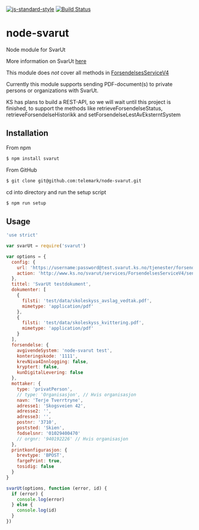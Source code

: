 [![js-standard-style](https://img.shields.io/badge/code%20style-standard-brightgreen.svg?style=flat)](https://github.com/feross/standard)
[![Build Status](https://travis-ci.org/telemark/node-svarut.svg?branch=master)](https://travis-ci.org/telemark/node-svarut)
# node-svarut
Node module for SvarUt

More information on SvarUt [here](https://kurs.kommit.no/mod/page/view.php?id=193)

This module does *not* cover all methods in [ForsendelsesServiceV4](https://svarut.ks.no/tjenester/forsendelseservice/ForsendelsesServiceV4?wsdl)

Currently this module supports sending PDF-document(s) to private persons or organizations with SvarUt.

KS has plans to build a REST-API, so we will wait until this project is finished, to support the methods like retrieveForsendelseStatus, retrieveForsendelseHistorikk and setForsendelseLestAvEksterntSystem

## Installation
From npm

```sh
$ npm install svarut
```

From GitHub
```sh
$ git clone git@github.com:telemark/node-svarut.git
```

cd into directory and run the setup script

```sh
$ npm run setup
```

## Usage

```javascript
'use strict'

var svarUt = require('svarut')

var options = {
  config: {
    url: 'https://username:password@test.svarut.ks.no/tjenester/forsendelseservice/ForsendelsesServiceV4',
    action: 'http://www.ks.no/svarut/services/ForsendelsesServiceV4/sendForsendelse'
  },
  tittel: 'SvarUt testdokument',
  dokumenter: [
    {
      filsti: 'test/data/skoleskyss_avslag_vedtak.pdf',
      mimetype: 'application/pdf'
    },
    {
      filsti: 'test/data/skoleskyss_kvittering.pdf',
      mimetype: 'application/pdf'
    }
  ],
  forsendelse: {
    avgivendeSystem: 'node-svarut test',
    konteringskode: '1111',
    krevNiva4Innlogging: false,
    kryptert: false,
    kunDigitalLevering: false
  },
  mottaker: {
    type: 'privatPerson',
    // type: 'Organisasjon', // Hvis organisasjon
    navn: 'Terje Tverrtryne',
    adresse1: 'Skogsveien 42',
    adresse2: '',
    adresse3: '',
    postnr: '3710',
    poststed: 'Skien',
    fodselsnr: '01029400470'
    // orgnr: '940192226' // Hvis organisasjon
  },
  printkonfigurasjon: {
    brevtype: 'BPOST',
    fargePrint: true,
    tosidig: false
  }
}

svarUt(options, function (error, id) {
  if (error) {
    console.log(error)
  } else {
    console.log(id)
  }
})
```
